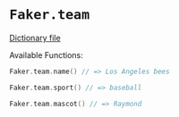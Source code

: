 # `Faker.team`

[Dictionary file](../src/main/resources/locales/en/team.yml)

Available Functions:  
```kotlin
Faker.team.name() // => Los Angeles bees

Faker.team.sport() // => baseball

Faker.team.mascot() // => Raymond
```

